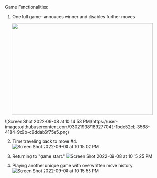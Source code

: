 Game Functionalities:

1. One full game- annouces winner and disables further moves.

<p align="center">
  <img width="460" height="300" src="https://user-images.githubusercontent.com/93021938/189277042-1bde52cb-3568-4184-9c9b-c9ddab6f75e5.png">
</p>
![Screen Shot 2022-09-08 at 10 14 53 PM](https://user-images.githubusercontent.com/93021938/189277042-1bde52cb-3568-4184-9c9b-c9ddab6f75e5.png)

2. Time traveling back to move #4.
![Screen Shot 2022-09-08 at 10 15 02 PM](https://user-images.githubusercontent.com/93021938/189277150-4fa4fae2-2e33-4527-81f4-5b5d1d300854.png)

3. Returning to "game start."
![Screen Shot 2022-09-08 at 10 15 25 PM](https://user-images.githubusercontent.com/93021938/189277181-b0749938-addb-4f6e-b729-4ae6e6740e0d.png)

4. Playing another unique game with overwritten move history.
![Screen Shot 2022-09-08 at 10 15 58 PM](https://user-images.githubusercontent.com/93021938/189277240-11baced4-5ef5-45bb-b377-16a3cc39ed6d.png)
